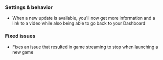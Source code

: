 ### Settings & behavior
- When a new update is available, you'll now get more information and a link to a video while also being able to go back to your Dashboard

### Fixed issues
- Fixes an issue that resulted in game streaming to stop when launching a new game